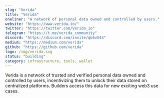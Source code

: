 ```yaml
---
slug: "Verida"
title: "Verida"
oneliner: "A network of personal data owned and controlled by users."
website: "https://www.verida.io/"
twitter: "https://twitter.com/Verida_io"
telegram: "https://t.me/verida_community"
discord: "https://discord.com/invite/qb6vS43"
medium: "https://medium.com/verida"
github: "https://github.com/verida"
logo: /img/verida.svg
status: "building"
category: infrastructure, tools, wallet
---
```


Verida is a network of trusted and verified personal data owned and controlled by users, incentivizing them to unlock their data stored on centralized platforms. Builders access this data for new exciting web3 use cases.
